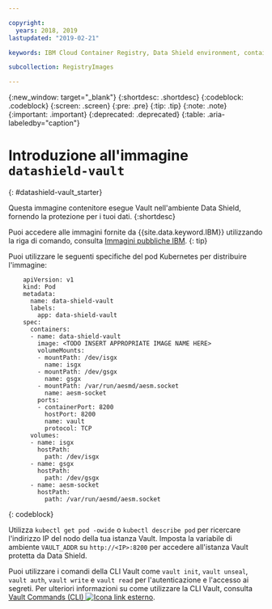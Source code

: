 ```yaml
---

copyright:
  years: 2018, 2019
lastupdated: "2019-02-21"

keywords: IBM Cloud Container Registry, Data Shield environment, container image, public image, vault image

subcollection: RegistryImages

---
```


{:new_window: target="_blank"}
{:shortdesc: .shortdesc}
{:codeblock: .codeblock}
{:screen: .screen}
{:pre: .pre}
{:tip: .tip}
{:note: .note}
{:important: .important}
{:deprecated: .deprecated}
{:table: .aria-labeledby="caption"}

# Introduzione all'immagine `datashield-vault`
{: #datashield-vault_starter}

Questa immagine contenitore esegue Vault nell'ambiente Data Shield, fornendo la protezione per i tuoi dati.
{:shortdesc}

Puoi accedere alle immagini fornite da {{site.data.keyword.IBM}} utilizzando la riga di comando, consulta [Immagini pubbliche IBM](/docs/services/Registry?topic=registry-public_images#public_images).
{: tip}

Puoi utilizzare le seguenti specifiche del pod Kubernetes per distribuire l'immagine:

```
    apiVersion: v1
    kind: Pod
    metadata:
      name: data-shield-vault
      labels:
        app: data-shield-vault
    spec:
      containers:
      - name: data-shield-vault
        image: <TODO INSERT APPROPRIATE IMAGE NAME HERE>
        volumeMounts:
        - mountPath: /dev/isgx
          name: isgx
        - mountPath: /dev/gsgx
          name: gsgx
        - mountPath: /var/run/aesmd/aesm.socket
          name: aesm-socket
        ports:
        - containerPort: 8200
          hostPort: 8200
          name: vault
          protocol: TCP
      volumes:
      - name: isgx
        hostPath:
          path: /dev/isgx
      - name: gsgx
        hostPath:
          path: /dev/gsgx
      - name: aesm-socket
        hostPath:
          path: /var/run/aesmd/aesm.socket
```
{: codeblock}

Utilizza `kubectl get pod -owide` o `kubectl describe pod` per ricercare l'indirizzo IP del nodo della tua istanza Vault. Imposta la variabile di ambiente `VAULT_ADDR` su `http://<IP>:8200` per accedere all'istanza Vault protetta da Data Shield.

Puoi utilizzare i comandi della CLI Vault come `vault init`, `vault unseal`, `vault auth`, `vault write` e `vault read` per l'autenticazione e l'accesso ai segreti. Per ulteriori informazioni su come utilizzare la CLI Vault, consulta [Vault Commands (CLI) ![Icona link esterno](../../../icons/launch-glyph.svg "Icona link esterno")](https://www.vaultproject.io/docs/commands/index.html).
